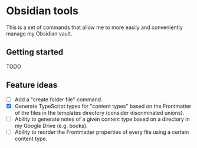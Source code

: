 # Obsidian tools

This is a set of commands that allow me to more easily and conveniently manage my Obsidian vault.

## Getting started

TODO

## Feature ideas

- [ ] Add a "create folder file" command.
- [X] Generate TypeScript types for "content types" based on the Frontmatter of the files in the templates directory (consider discriminated unions).
- [ ] Ability to generate notes of a given content type based on a directory in my Google Drive (e.g. books).
- [ ] Ability to reorder the Frontmatter properties of every file using a certain content type.
